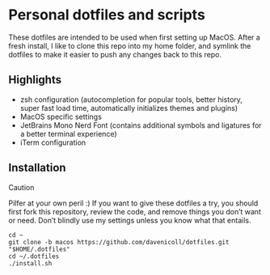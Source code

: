 # Personal dotfiles and scripts

These dotfiles are intended to be used when first setting up MacOS. After a fresh install, I like to clone this repo into my home folder, and symlink the dotfiles to make it easier to push any changes back to this repo.

## Highlights

* zsh configuration (autocompletion for popular tools, better history, super fast load time, automatically initializes themes and plugins)
* MacOS specific settings
* JetBrains Mono Nerd Font (contains additional symbols and ligatures for a better terminal experience)
* iTerm configuration

## Installation

> [!CAUTION]
> Pilfer at your own peril :) If you want to give these dotfiles a try, you should first fork this repository, review the code, and remove things you don’t want or need. Don’t blindly use my settings unless you know what that entails. 

``` shell
cd ~
git clone -b macos https://github.com/davenicoll/dotfiles.git "$HOME/.dotfiles"
cd ~/.dotfiles
./install.sh
```
